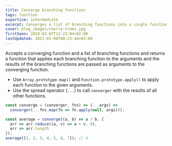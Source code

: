 ```yaml
---
title: Converge branching functions
tags: function
expertise: intermediate
excerpt: Converges a list of branching functions into a single function and returns the result.
cover: blog_images/cherry-trees.jpg
firstSeen: 2018-02-07T12:23:04+02:00
lastUpdated: 2021-01-08T00:23:44+02:00
---
```


Accepts a converging function and a list of branching functions and returns a function that applies each branching function to the arguments and the results of the branching functions are passed as arguments to the converging function.

- Use `Array.prototype.map()` and `Function.prototype.apply()` to apply each function to the given arguments.
- Use the spread operator (`...`) to call `converger` with the results of all other functions.

```js
const converge = (converger, fns) => (...args) =>
  converger(...fns.map(fn => fn.apply(null, args)));
```

```js
const average = converge((a, b) => a / b, [
  arr => arr.reduce((a, v) => a + v, 0),
  arr => arr.length
]);
average([1, 2, 3, 4, 5, 6, 7]); // 4
```
